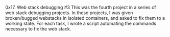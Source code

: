 0x17. Web stack debugging #3
This was the fourth project in a series of web stack debugging projects. In these projects, I was given broken/bugged webstacks in isolated containers, and asked to fix them to a working state. For each task, I wrote a script automating the commands necessary to fix the web stack.